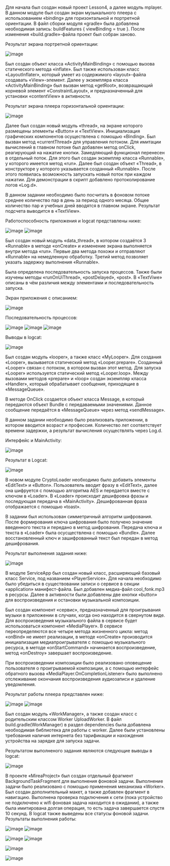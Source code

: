 Для начала был создан новый проект Lesson4, а далее модуль mplayer. В данном модуле был создан экран музыкального плеера с использованием «binding» для горизонтальной и портретной ориентации.
В файл сборки модуля «gradle» была добавлена необходимая запись: buildFeatures { viewBinding = true }. После изменения «build.gradle»-файла проект был собран заново.

Результат экрана портретной ориентации:

![image](https://github.com/user-attachments/assets/b2456645-8d45-4ad7-86d5-79399129fa1f)

Был создан объект класса «ActivityMainBinding» с помощью вызова статического метода «inflate». Был также использован класс «LayoutInflater», который умеет из содержимого «layout»-файла создавать «View»-элемент. Далее у экземпляра класса «ActivityMainBinding» был вызван метод «getRoot», возвращающий корневой элемент «ConstraintLayout», и предназначенный для установки «contentView» в активности.

Результат экрана плеера горизонтальной ориентации:

![image](https://github.com/user-attachments/assets/0b376964-3ff3-4efd-abf3-045e0d8c8da9)

Далее был создан новый модуль «thread», на экране которого размещены элементы «Button» и «TextView». Инициализация графических компонентов осуществлена с помощью «Binding». Был вызван метод «currentThread» для управления потоком. Для имитации вычислений в главном потоке был добавлен метод onClick, реагирующий на нажатие кнопки.
Замедляющий  функционал перенесен в отдельный поток. Для этого был создан экземпляр класса «Runnable», у которого имеется метод «run». Далее был создан объект «Thread», в конструкторе у которого указывается созданный «Runnable». После этого появилась возможность запускать новый поток при каждом нажатии. Для демонстрации в скрипт добавлено протоколирование логов «Log.d».

В данном задании необходимо было посчитать в фоновом потоке среднее количество пар в день за период одного месяца. Общее количество пар и учебных дней вводятся в главном экране. Результат подсчета выводится в «TextView».

Работоспособность приложения и logcat представлены ниже:

![image](https://github.com/user-attachments/assets/78126368-5e60-4d91-b248-c685db5133dd)
![image](https://github.com/user-attachments/assets/d138ceec-e9e4-449a-afca-ed0c83a9e77f)

Был создан новый модуль «data_thread», в котором создаётся 3 «Runnable» в методе «onCreate» и изменение экрана выполняется внутри метода «run». Первые два метода похожи и отправляют «Runnable» на немедленную обработку. Третий метод позволяет указать задержку выполнения «Runnable».

Была определена последовательность запуска процессов. Также были изучены методы «runOnUiThread», «postDelayed», «post». В «TextViwe» описаны в чём различия между элементами и последовательность запуска.

Экран приложения с описанием:

![image](https://github.com/user-attachments/assets/5ecb8a15-44d4-4cd0-9eb0-e34ba3ccb73c)

Последовательность процессов:

![image](https://github.com/user-attachments/assets/c21b1684-e064-48e4-a411-1590a1a3610c) ![image](https://github.com/user-attachments/assets/b1bc8377-eb6a-4971-a1eb-c50328756df7)
![image](https://github.com/user-attachments/assets/156a1b30-4dc7-469f-91af-73c49e83aa3d)

Выводы в logcat:

![image](https://github.com/user-attachments/assets/2a3fe29b-5aec-46e8-8cdc-a1e74350202e)

Был создан модуль «looper», а также класс «MyLooper». Для создания «Looper», вызывается статический метод «Looper.prepare». Созданный «Looper» связан с потоком, в котором вызван этот метод. Для запуска «Looper» используется статический метод «Looper.loop». Между вызовами
методов «prepare» и «loop» создан экземпляр класса «Handler», который обрабатывает сообщения, приходящие в «MessageQueue».

В методе OnClick создается объект класса Message, в который передаются объект Bundle с передаваемыми значениями. Данное сообщение передаётся в «MessageQueue» через метод «sendMessage».

В данном задании необходимо было реализовать приложении, в котором вводится возраст и профессия. Количество лет соответствует времени задержки, а результат вычисления
осуществлять через Log.d.

Интерфейс и MainActivity:

![image](https://github.com/user-attachments/assets/b8925d57-a035-4430-af96-dd11bcbe41da)

Результат в Logcat:

![image](https://github.com/user-attachments/assets/51be7c04-e615-4765-968f-d960147a9f8f)

В новом модуле CryptoLoader необходимо было добавить элементы «EditText» и «Button». Пользователь вводит фразу в «EditText», далее она шифруется с помощью алгоритма AES и передается вместе с ключом в «Loader». В «Loader» происходит дешифровка фразы и последующая передача в «MainActivity». Дешифрованная фраза отображается с помощью «toast».

В задании был использован симметричный алгоритм шифрования. После формирования ключа шифрования 
было получено значение введенного текста и передано в метод шифрования. Передача ключа и текста в «Loader» была осусществлена с помощью «Bundle». Далее восстановленный ключ и зашифрованный текст был передан в метод дешифрования.

Результат выполнения задания ниже:

![image](https://github.com/user-attachments/assets/2c9e2774-080e-46c0-bf7b-913170798752)

В модуле ServiceApp был создан новый класс, расширяющий базовый класс Service, под названием «PlayerService». Для начала необходимо было убедиться в существовании записи о сервисе в секции «application» манифест-файла. Был добавлен медиа-файл cool_fonk.mp3 в ресурсы. Далее в активности были добавлены две кнопки «button» для воспроизведения и остановки музыкальной композиции. 

Был создан компонент «сервис», предназначенный для проигрывания музыки в приложении в случаях, когда оно находится в свернутом виде. Для воспроизведения музыкального файла в сервисе будет использоваться компонент «MediaPlayer». В сервисе переопределяются все четыре метода жизненного цикла: метод «onBind» не имеет реализации, в методе «onCreate» производится инициализация медиапроигрывателя с помощью музыкального ресурса, в методе «onStartCommand» начинается воспроизведение, метод «onDestroy» завершает воспроизведение.

При воспроизведении композиции было реализовано оповещение пользователя о проигрываемой композиции, а с помощью интерфейс обратного вызова «MediaPlayer.OnCompletionListener» было выполнено отслеживание окончания воспроизведения аудиозаписи и удаление уведомления.

Результат работы плеера представлен ниже:

![image](https://github.com/user-attachments/assets/20786399-6f69-4cdc-a2fd-1416e491d738)
![image](https://github.com/user-attachments/assets/cf03c55b-a176-4e14-97a0-6635fba19093)

Был создан модуль «WorkManager», а также создан класс с родительским классом Worker UploadWorker. В файл build.gradle(WorkManager) в раздел dependencies была добавлена необходимая
библиотека для работы с worker. Далее были установлены требования наличия интернета без
тарификации и нахождения устройства на зарядке для запуска задачи.

Результатом выполненого задания являются следующие выводы в logcat:

![image](https://github.com/user-attachments/assets/208629e3-4c20-435c-9de1-a9f7fe8adbf5)

В проекте «MireaProject» был создан отдельный фрагмент BackgroundTaskFragment для выполнения фоновой
задачи. Выполнение задачи было реализовано с помощью применения механизма «Worker». Был создан дополнительный макет, а также добавлен фрагмент в навигацию. 
Выполнена проверка подключения к сети (пока устройство не подключено к wifi фоновая задача находится в ожидании), а также была имитирована долгая операция, то есть задача завершается спустя 10 секунд. В logcat также выведены все статусы фоновой задачи.
Результаты выполнения работы:

![image](https://github.com/user-attachments/assets/527ec710-95e3-41c8-bfef-45eb0a91ec8a) ![image](https://github.com/user-attachments/assets/0e703693-c5f1-4dde-9332-1a5da8e14598)

![image](https://github.com/user-attachments/assets/3d28c8e0-5f67-4b15-b153-afd05e51d632) ![image](https://github.com/user-attachments/assets/16a99cf6-d7b7-4531-887b-b6dcbb3928a6)

![image](https://github.com/user-attachments/assets/1209a284-687e-4a69-8963-68c75409b450)

![image](https://github.com/user-attachments/assets/6645e27c-e70a-409b-bac3-c7d52b12b44a)

